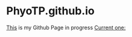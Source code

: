 # PhyoTP.github.io
[This](https://phyotp.github.io/) is my Github Page in progress
[Current one:](https://arc.net/e/8157D347-12F4-44FF-AF6E-2DE17492CAFB)
